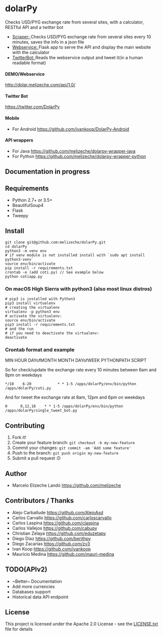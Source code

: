 # dolarPy
Checks USD/PYG exchange rate from several sites, with a calculator, RESTful API and a twitter bot

* [Scraper: ](coti.py) Checks USD/PYG exchange rate from several sites every 10 minutes, saves the info in a json file
* [Webservice: ](cotiapp.py) Flask app to serve the API and display the main website with the calculator
* [TwitterBot: ](single_tweet_bot.py) Reads the webservice output and tweet it(in a human readable format)

#### DEMO/Webservice

http://dolar.melizeche.com/api/1.0/

#### Twitter Bot

https://twitter.com/DolarPy

#### Mobile

* For Android  https://github.com/ivankoop/DolarPy-Android

#### API wrappers

* For Java https://github.com/melizeche/dolarpy-wrapper-java
* For Python https://github.com/melizeche/dolarpy-wrapper-python

## Documentation in progress

## Requirements

* Python 2.7+ or 3.5+
* BeautifulSoup4
* Flask
* Tweepy

## Install

```
git clone git@github.com:melizeche/dolarPy.git
cd dolarPy
python3 -m venv env
# if venv module is not installed install with `sudo apt install python3-venv`
source env/bin/activate
pip install -r requirements.txt
crontab -e (add coti.py) // See example below
python cotiapp.py
```
### On macOS High Sierra with python3 (also most linux distros)

```
# pip3 is installed with Python3
pip3 install virtualenv
# creating the virtualenv
virtualenv -p python3 env
# activate the virtualenv:
source env/bin/activate
pip3 install -r requirements.txt
# and the run
# if you need to deactivate the virtualenv:
deactivate
```

### Crontab format and example

MIN 	HOUR 	DAYofMONTH 	MONTH 	DAYofWEEK 	PYTHONPATH SCRIPT

So for check/update the exchange rate every 10 minutes between 6am and 8pm on weekdays

```*/10    6-20            * * 1-5 /apps/dolarPy/env/bin/python /apps/dolarPy/coti.py```

And for tweet the exchange rate at 8am, 12pm and 6pm on weekdays

```0      8,12,18    * * 1-5 /apps/dolarPy/env/bin/python /apps/dolarPy/single_tweet_bot.py```

## Contributing

1. Fork it!
2. Create your feature branch: `git checkout -b my-new-feature`
3. Commit your changes: `git commit -am 'Add some feature'`
4. Push to the branch: `git push origin my-new-feature`
5. Submit a pull request :D

## Author

* Marcelo Elizeche Landó https://github.com/melizeche

## Contributors / Thanks

* Alejo Carballude https://github.com/AlejoAsd
* Carlos Carvallo https://github.com/carloscarvallo
* Carlos Laspina https://github.com/claspina
* Carlos Vallejos  https://github.com/cabupy
* Christian Zelaya https://github.com/eduzetapy
* Diego Díaz https://github.com/berithpy
* Diego Zacarías https://github.com/zv3
* Ivan Koop https://github.com/ivankoop
* Mauricio Medina https://github.com/mauri-medina

## TODO(APIv2)

* ~Better~ Documentation
* Add more currencies
* Databases support
* Historical data API endpoint

## License

This project is licensed under the Apache 2.0 License - see the [LICENSE.txt](LICENSE.txt) file for details

